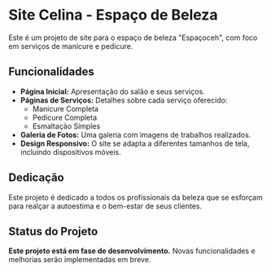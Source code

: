 # Site Celina - Espaço de Beleza

Este é um projeto de site para o espaço de beleza "Espaçoceh", com foco em serviços de manicure e pedicure.

## Funcionalidades

*   **Página Inicial:** Apresentação do salão e seus serviços.
*   **Páginas de Serviços:** Detalhes sobre cada serviço oferecido:
    *   Manicure Completa
    *   Pedicure Completa
    *   Esmaltação Simples
*   **Galeria de Fotos:** Uma galeria com imagens de trabalhos realizados.
*   **Design Responsivo:** O site se adapta a diferentes tamanhos de tela, incluindo dispositivos móveis.

## Dedicação

Este projeto é dedicado a todos os profissionais da beleza que se esforçam para realçar a autoestima e o bem-estar de seus clientes.

## Status do Projeto

**Este projeto está em fase de desenvolvimento.** Novas funcionalidades e melhorias serão implementadas em breve.